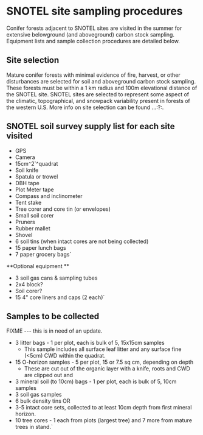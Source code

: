 # SNOTEL site sampling procedures

Conifer forests adjacent to SNOTEL sites are visited in the summer for
extensive belowground (and aboveground) carbon stock sampling. Equipment
lists and sample collection procedures are detailed below.

## Site selection

Mature conifer forests with minimal evidence of fire, harvest, or other
disturbances are selected for soil and aboveground carbon stock
sampling. These forests must be within a 1 km radius and 100m
elevational distance of the SNOTEL site. SNOTEL sites are selected to
represent some aspect of the climatic, topographical, and snowpack
variability present in forests of the western U.S. More info on site
selection can be found ...:?:.

## SNOTEL soil survey supply list for each site visited

- GPS
- Camera
- 15cm`^`2`^quadrat
- Soil knife
- Spatula or trowel
- DBH tape
- Plot Meter tape
- Compass and inclinometer
- Tent stake
- Tree corer and core tin (or envelopes)
- Small soil corer
- Pruners
- Rubber mallet
- Shovel
- 6 soil tins (when intact cores are not being collected)
- 15 paper lunch bags
- 7 paper grocery bags`

 **Optional equipment **

- 3 soil gas cans & sampling tubes
- 2x4 block?
- Soil corer?
- 15 4" core liners and caps (2 each)`

## Samples to be collected

FIXME --- this is in need of an update.

* 3 litter bags - 1 per plot, each is bulk of 5, 15x15cm samples
  * This sample includes all surface leaf litter and any surface fine (<5cm) CWD within the quadrat.
* 15 O-horizon samples - 5 per plot, 15 or 7.5 sq cm, depending on depth
  * These are cut out of the organic layer with a knife, roots and CWD are clipped out and
* 3 mineral soil (to 10cm) bags - 1 per plot, each is bulk of 5, 10cm samples
* 3 soil gas samples
* 6 bulk density tins OR
* 3-5 intact core sets, collected to at least 10cm depth from first mineral horizon.
* 10 tree cores - 1 each from plots (largest tree) and 7 more from mature trees in stand.`
